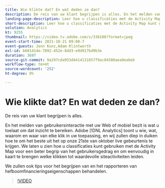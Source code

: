 ```yaml
---
title: Wie klikte dat? En wat deden ze dan?
description: De reis van uw klant begrijpen is alles. En het melden van gebruikersinteractie met uw Web of mobiel bezit is wat u toelaat om dat inzicht te bereiken. Adobe [!DNL Analytics] toont u wie, wat, waarom en waar van elke klik in uw toepassing, en wij zullen diep in duiken hoe te om het beste uit het op onze 21ste van oktober live gebeurtenis te krijgen. We laten u zien hoe u classificaties kunt gebruiken met de Activity Map voor een beter begrip van het gebruikersgedrag en om eenvoudig in kaart te brengen welke klikken tot waardevolle siteactiviteiten leiden.
landing-page-description: Leer hoe u classificaties met de Activity Map kunt gebruiken voor een beter begrip van het gedrag van gebruikers en om te bepalen welke klikken tot waardevolle siteactiviteiten leiden.
short-description: Leer hoe u classificaties met de Activity Map kunt gebruiken voor een beter begrip van het gedrag van gebruikers en om te bepalen welke klikken tot waardevolle siteactiviteiten leiden.
solution: Analytics
kt: 9255
thumbnail: https://video.tv.adobe.com/v/338108?format=jpeg
event-start-time: 2021-10-21 09:00-7
event-guests: Jenn Kunz,Adam Klintworth
exl-id: b601414e-7892-452e-8dd3-e9d917bd9b3e
duration: 3697
source-git-commit: 9a297cda953d4414131657f9ac84580aea0eabeb
workflow-type: tm+mt
source-wordcount: '252'
ht-degree: 0%

---
```


# Wie klikte dat? En wat deden ze dan?

De reis van uw klant begrijpen is alles.

En het melden van gebruikersinteractie met uw Web of mobiel bezit is wat u toelaat om dat inzicht te bereiken. Adobe [!DNL Analytics] toont u wie, wat, waarom en waar van elke klik in uw toepassing, en wij zullen diep in duiken hoe te om het beste uit het op onze 21ste van oktober live gebeurtenis te krijgen. We laten u zien hoe u classificaties kunt gebruiken met de Activity Map voor een beter begrip van het gebruikersgedrag en om eenvoudig in kaart te brengen welke klikken tot waardevolle siteactiviteiten leiden.

We zullen ook tips voor het begrijpen van en het rapporteren van hefboomfinancieringseigenschappen behandelen.

>[!VIDEO](https://video.tv.adobe.com/v/338108/?quality=12&learn=on)
